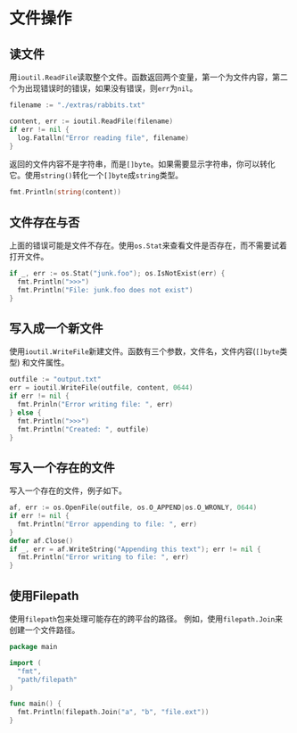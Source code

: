 # 文件操作

## 读文件

用`ioutil.ReadFile`读取整个文件。函数返回两个变量，第一个为文件内容，第二个为出现错误时的错误，如果没有错误，则`err`为`nil`。

```go
filename := "./extras/rabbits.txt"

content, err := ioutil.ReadFile(filename)
if err != nil {
  log.Fatalln("Error reading file", filename)
}
```

返回的文件内容不是字符串，而是`[]byte`。如果需要显示字符串，你可以转化它。使用`string()`转化一个`[]byte`成`string`类型。

```go
fmt.Println(string(content))
```

## 文件存在与否

上面的错误可能是文件不存在。使用`os.Stat`来查看文件是否存在，而不需要试着打开文件。

```go
if _, err := os.Stat("junk.foo"); os.IsNotExist(err) {
  fmt.Println(">>>")
  fmt.Println("File: junk.foo does not exist")
}
```

## 写入成一个新文件

使用`ioutil.WriteFile`新建文件。函数有三个参数，文件名，文件内容(`[]byte`类型) 和文件属性。

```go
outfile := "output.txt"
err = ioutil.WriteFile(outfile, content, 0644)
if err != nil {
  fmt.Prinln("Error writing file: ", err)
} else {
  fmt.Println(">>>")
  fmt.Println("Created: ", outfile)
}
```

## 写入一个存在的文件

写入一个存在的文件，例子如下。

```go
af, err := os.OpenFile(outfile, os.O_APPEND|os.O_WRONLY, 0644)
if err != nil {
  fmt.Println("Error appending to file: ", err)
}
defer af.Close()
if _, err = af.WriteString("Appending this text"); err != nil {
  fmt.Println("Error writing to file: ", err)
}
```

## 使用Filepath

使用`filepath`包来处理可能存在的跨平台的路径。
例如，使用`filepath.Join`来创建一个文件路径。

```go
package main

import (
  "fmt",
  "path/filepath"
)

func main() {
  fmt.Println(filepath.Join("a", "b", "file.ext"))
}
```
